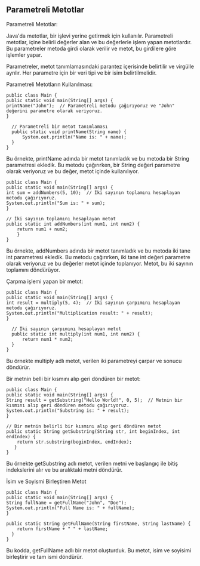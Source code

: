 Parametreli Metotlar
-
Parametreli Metotlar:


Java'da metotlar, bir işlevi yerine getirmek için kullanılır. Parametreli metotlar, içine belirli değerler alan ve bu değerlerle işlem yapan metotlardır. Bu parametreler metoda girdi olarak verilir ve metot, bu girdilere göre işlemler yapar.


Parametreler, metot tanımlamasındaki parantez içerisinde belirtilir ve virgülle ayrılır. Her parametre için bir veri tipi ve bir isim belirtilmelidir.


Parametreli Metotların Kullanılması:


    public class Main {    
    public static void main(String[] args) {        
    printName("John");  // Parametreli metodu çağırıyoruz ve "John" değerini parametre olarak veriyoruz.    
    }

      // Parametreli bir metot tanımlaması    
      public static void printName(String name) {        
          System.out.println("Name is: " + name);    
      }
    }

Bu örnekte, printName adında bir metot tanımladık ve bu metoda bir String parametresi ekledik. Bu metodu çağırırken, bir String değeri parametre olarak veriyoruz ve bu değer, metot içinde kullanılıyor.


    public class Main {    
    public static void main(String[] args) {        
    int sum = addNumbers(5, 10);  // İki sayının toplamını hesaplayan metodu çağırıyoruz.        
    System.out.println("Sum is: " + sum);    
    }

    // İki sayının toplamını hesaplayan metot    
    public static int addNumbers(int num1, int num2) {        
        return num1 + num2;    
        }
    }

Bu örnekte, addNumbers adında bir metot tanımladık ve bu metoda iki tane int parametresi ekledik. Bu metodu çağırırken, iki tane int değeri parametre olarak veriyoruz ve bu değerler metot içinde toplanıyor. Metot, bu iki sayının toplamını döndürüyor.


Çarpma işlemi yapan bir metot:


    public class Main {    
    public static void main(String[] args) {        
    int result = multiply(5, 4);  // İki sayının çarpımını hesaplayan metodu çağırıyoruz.        
    System.out.println("Multiplication result: " + result);    
    }

      // İki sayının çarpımını hesaplayan metot    
      public static int multiply(int num1, int num2) {        
          return num1 * num2;    
      }
    }

Bu örnekte multiply adlı metot, verilen iki parametreyi çarpar ve sonucu döndürür.


Bir metnin belli bir kısmını alıp geri döndüren bir metot:


    public class Main {    
    public static void main(String[] args) {        
    String result = getSubstring("Hello World!", 0, 5);  // Metnin bir kısmını alıp geri döndüren metodu çağırıyoruz.        
    System.out.println("Substring is: " + result);    
    }

    // Bir metnin belirli bir kısmını alıp geri döndüren metot    
    public static String getSubstring(String str, int beginIndex, int endIndex) {        
        return str.substring(beginIndex, endIndex);    
       }
    }

Bu örnekte getSubstring adlı metot, verilen metni ve başlangıç ile bitiş indekslerini alır ve bu aralıktaki metni döndürür.


İsim ve Soyismi Birleştiren Metot


    public class Main {    
    public static void main(String[] args) {        
    String fullName = getFullName("John", "Doe");        
    System.out.println("Full Name is: " + fullName);    
    }

    public static String getFullName(String firstName, String lastName) {        
        return firstName + " " + lastName;    
      }
    }

Bu kodda, getFullName adlı bir metot oluşturduk. Bu metot, isim ve soyisimi birleştirir ve tam ismi döndürür.
